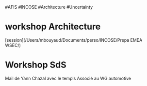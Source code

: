 #AFIS #INCOSE #Architecture #Uncertainty

# workshop Architecture
[session](/Users/mbouyaud/Documents/perso/INCOSE/Prepa EMEA WSEC/)

# Workshop SdS
Mail de Yann Chazal avec le templs
Associé au WG automotive
